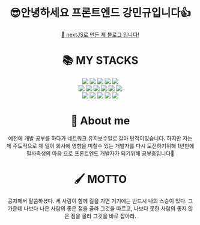 <h1 align=center margin-bottom=100px>😎안녕하세요 프론트엔드 강민규입니다👍</h1>
<div align=center>
  <a href="https://kagrin97-blog.vercel.app/">🎃 nextJS로 만든 제 블로그 입니다!</a>
<div>
  
<div align=center><h1>📚 MY STACKS</h1></div>
<div align=center> 
  <img src="https://img.shields.io/badge/python-3776AB?style=for-the-badge&logo=python&logoColor=white">  
  <img src="https://img.shields.io/badge/html5-E34F26?style=for-the-badge&logo=html5&logoColor=white"> 
  <img src="https://img.shields.io/badge/css-1572B6?style=for-the-badge&logo=css3&logoColor=white"> 
  <img src="https://img.shields.io/badge/javascript-F7DF1E?style=for-the-badge&logo=javascript&logoColor=black"> 
  <img src="https://img.shields.io/badge/react-61DAFB?style=for-the-badge&logo=react&logoColor=black">
  <br>
  <img src="https://img.shields.io/badge/node.js-339933?style=for-the-badge&logo=Node.js&logoColor=white">
  <img src="https://img.shields.io/badge/express-000000?style=for-the-badge&logo=express&logoColor=white">
  <img src="https://img.shields.io/badge/django-092E20?style=for-the-badge&logo=django&logoColor=white">
  <img src="https://img.shields.io/badge/flask-000000?style=for-the-badge&logo=flask&logoColor=white">
  <img src="https://img.shields.io/badge/pug-A86454?style=for-the-badge&logo=pug&logoColor=white">
  <img src="https://img.shields.io/badge/socket.io-010101?style=for-the-badge&logo=socket.io&logoColor=white">
  <br>
  <img src="https://img.shields.io/badge/linux-FCC624?style=for-the-badge&logo=linux&logoColor=black">
  <img src="https://img.shields.io/badge/github-181717?style=for-the-badge&logo=github&logoColor=white">
  <img src="https://img.shields.io/badge/git-F05032?style=for-the-badge&logo=git&logoColor=white">
  <img src="https://img.shields.io/badge/fontawesome-339AF0?style=for-the-badge&logo=fontawesome&logoColor=white">
  <img src="https://img.shields.io/badge/next.js-#000000?style=for-the-badge&logo=Next.js&logoColor=white">

  <br>
</div>

<div align=center><h1>👀 About me</h1></div>
<div> 
  <span>예전에 개발 공부를 하다가 네트워크 유지보수일로 갈아 탄적이있습니다.
    하지만 저는 제 주도적으로 제 일이 회사에 영향을 미칠수 있는 개발자를 
    다시 도전하기위해 1년만에 필사즉생의 마음 으로 프론트엔드 개발자가 되기위해 공부중입니다🎈</span>
</div>

<div align=center><h1>🖌 MOTTO</h1></div>
<div> 
  <span>공자께서 말씀하셨다.
          세 사람이 함께 길을 가면 거기에는 반드시 나의 스승이 있다.
          그 가운데 나보다 나은 사람의 좋은 점을 골라 그것을 따르고,
          나보다 못한 사람의 좋지 않은 점을 골라 그것을 바로 잡아라.</span>
</div>


